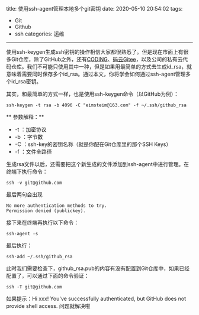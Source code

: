 title: 使用ssh-agent管理本地多个git密钥
date: 2020-05-10 20:54:02
tags:
  - Git
  - Github
  - ssh
categories: 运维
---
使用ssh-keygen生成ssh密钥的操作相信大家都很熟悉了。但是现在市面上有很多Git仓库，除了GitHub之外，还有[CODING](http://www.coding.net)、[码云Gitee](https://gitee.com)，以及公司的私有云代码仓库。我们不可能只使用其中一种，但是如果用最简单的方式去生成id_rsa，就意味着需要同时保存多个id_rsa。通过本文，你将学会如何通过ssh-agent管理多个id_rsa密钥。
<!--more-->
其实，和最简单的方式一样，也是使用ssh-keygen命令（以GitHub为例）：
```
ssh-keygen -t rsa -b 4096 -C "eimsteim@163.com" -f ~/.ssh/github_rsa
```
** 参数解释：**
+ -t ：加密协议
+ -b ：字节数
+ -C ：ssh-key的密钥名称（就是你配在Git仓库里的那个SSH Keys）
+ -f ：文件全路径

生成rsa文件以后，还需要把这个新生成的文件添加到ssh-agent中进行管理。在终端下执行命令：
```
ssh -v git@github.com
```
最后两句会出现
```
No more authentication methods to try.  
Permission denied (publickey).
```
接下来在终端再执行以下命令：
```
ssh-agent -s
```
最后执行：
```
ssh-add ~/.ssh/github_rsa
```
此时我们需要检查下，github_rsa.pub的内容有没有配置到Git仓库中，如果已经配置了，可以通过下面的命令验证：
```
ssh -T git@github.com
```

如果提示：Hi xxx! You've successfully authenticated, but GitHub does not provide shell access. 问题就解决啦